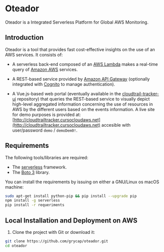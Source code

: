 # Oteador

Oteador is a Integrated Serverless Platform for Global AWS Monitoring.

## Introduction

Oteador is a tool that provides fast cost-effective insights on the use of an AWS services. It consists of:

* A serverless back-end composed of an [AWS Lambda](https://aws.amazon.com/lambda) makes a real-time query of [Amazon AWS](https://aws.amazon.com/es/) services.

* A REST-based service provided by [Amazon API Gateway](https://aws.amazon.com/api-gateway/) (optionally integrated with [Cognito](https://aws.amazon.com/cognito) to manage authentication).

* A Vue.js-based web portal (eventually available in the [cloudtrail-tracker-ui](https://github.com/grycap/cloudtrail-tracker-ui) repository) that queries the REST-based service to visually depict high-level aggregated information concerning the use of resources in AWS by the different users based on the events information. A live site for demo purposes is provided at: [http://cloudtrailtracker.cursocloudaws.net](http://cloudtrailtracker.cursocloudaws.net) accesible with user/password `demo` / `demoDem0!`.

## Requirements

The following tools/libraries are required:

- The [serverless](https://serverless.com/) framework.
- The [Boto 3](http://boto3.readthedocs.io/en/latest/) library.

You can install the requirements by issuing on either a GNU/Linux os macOS machine:

```sh
sudo apt-get install python-pip && pip install --upgrade pip
npm install -g serverless
pip install -r requeriments
```
## Local Installation and Deployment on AWS

1. Clone the project with Git or download it:

```sh
git clone https://github.com/grycap/oteador.git
cd oteador
```


